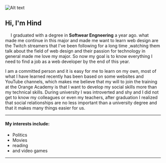 
![Alt text](https://t3.ftcdn.net/jpg/02/78/03/72/240_F_278037229_I8VLLNYW0ftSujf3ZMiykhXQiAxH8E9H.jpg)
## Hi, I'm Hind 

&emsp; I graduated with a degree in **Softwear Engneering** a year ago.
what made me continue in this major and made me want to learn web design are the Twitch streamers that I've been following for a long time ,watching them talk about the field of web design and their passion for technology in general made me love my major.
So now my goal is to know everything I need to find a job as a web developer by the end of this year. 

I am a committed person and it is easy for me to learn on my own, most of what I have learned recently has been based on some websites and YouTube channels,
which makes me believe that my will to join the training at the Orange Academy is that I want to develop my social skills more than my technical skills.
During university I was introverted and shy and I did not get to know my colleagues or even my teachers,  after graduation I realized that social relationships  are no less important than a university degree and that it makes many things easier for us.
__________________________
#### My interests include:
- Politics
- Movies
- reading
- and video games

__________________________

